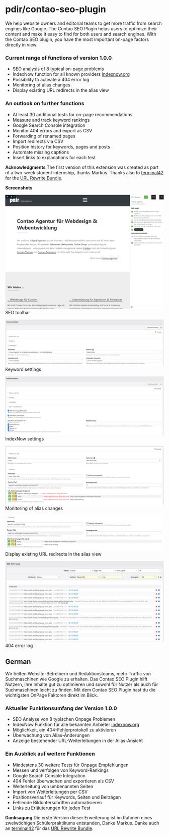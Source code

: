 
# pdir/contao-seo-plugin

We help website owners and editorial teams to get more traffic from search engines like Google. The Contao SEO Plugin
helps users to optimize their content and make it easy to find for both users and search engines. With the Contao SEO
plugin, you have the most important on-page factors directly in view.

### Current range of functions of version 1.0.0
- SEO analysis of 8 typical on-page problems
- IndexNow function for all known providers [indexnow.org](https://www.indexnow.org/faq)
- Possibility to activate a 404 error log
- Monitoring of alias changes
- Display existing URL redirects in the alias view

### An outlook on further functions
- At least 30 additional tests for on-page recommendations
- Measure and track keyword rankings
- Google Search Console integration
- Monitor 404 errors and export as CSV
- Forwarding of renamed pages
- Import redirects via CSV
- Position history for keywords, pages and posts
- Automate missing captions
- Insert links to explanations for each test

**Acknowledgments**
The first version of this extension was created as part of a two-week student internship, thanks Markus.
Thanks also to [terminal42](https://github.com/terminal42/) for the [URL Rewrite Bundle](https://github.com/terminal42/contao-url-rewrite).

**Screenshots**

![SEO toolbar](_docs/screenshots/seo-toolbar.png)
SEO toolbar

![Keyword settings](_docs/screenshots/keyword-settings.png)
Keyword settings

![IndexNow settings](_docs/screenshots/indexnow-settings.png)
IndexNow settings

![Monitoring of alias changes](_docs/screenshots/alias-rewrite-example.png)
Monitoring of alias changes

![Display existing URL redirects in the alias view](_docs/screenshots/url-rewrites-for-given-page.png)
Display existing URL redirects in the alias view

![404 error log](_docs/screenshots/404-error-log.png)
404 error log

## German

Wir helfen Website-Betreibern und Redaktionsteams, mehr Traffic von Suchmaschinen wie Google zu erhalten. Das Contao SEO
Plugin hilft Nutzern, ihre Inhalte gut zu optimieren und sowohl für Nutzer als auch für Suchmaschinen leicht zu finden.
Mit dem Contao SEO Plugin hast du die wichtigsten OnPage Faktoren direkt im Blick.

### Aktueller Funktionsumfang der Version 1.0.0
- SEO Analyse von 8 typischen Onpage Problemen
- IndexNow Funktion für alle bekannten Anbieter [indexnow.org](https://www.indexnow.org/de_de/faq)
- Möglichkeit, ein 404-Fehlerprotokoll zu aktivieren
- Überwachung von Alias-Änderungen
- Anzeige bestehender URL-Weiterleitungen in der Alias-Ansicht

### Ein Ausblick auf weitere Funktionen
- Mindestens 30 weitere Tests für Onpage Empfehlungen
- Messen und verfolgen von Keyword-Rankings
- Google Search Console Integration
- 404 Fehler überwachen und exportieren als CSV
- Weiterleitung von umbenannten Seiten
- Import von Weiterleitungen per CSV
- Positionsverlauf für Keywords, Seiten und Beiträgen
- Fehlende Bildunterschriften automatisieren
- Links zu Erläuterungen für jeden Test

**Danksagung**
Die erste Version dieser Erweiterung ist im Rahmen eines zweiwöchigen Schülerpraktikums entstanden, Danke Markus.
Danke auch an [terminal42](https://github.com/terminal42/) für das [URL Rewrite Bundle](https://github.com/terminal42/contao-url-rewrite).
